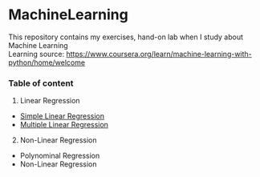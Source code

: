 # MachineLearning
This repository contains my exercises, hand-on lab when I study about Machine Learning  
Learning source: https://www.coursera.org/learn/machine-learning-with-python/home/welcome
### Table of content
1. Linear Regression
* [Simple Linear Regression](https://github.com/hangnguyen81/MachineLearning/blob/main/SimpleLinearRegression.ipynb)
* [Multiple Linear Regression](https://github.com/hangnguyen81/MachineLearning/blob/main/MultipleLinearRegression.ipynb)
2. Non-Linear Regression
* Polynominal Regression
* Non-Linear Regression
